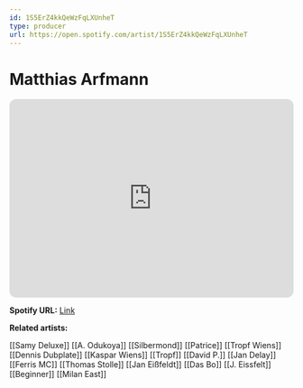 ```yaml
---
id: 1S5ErZ4kkQeWzFqLXUnheT
type: producer
url: https://open.spotify.com/artist/1S5ErZ4kkQeWzFqLXUnheT
---
```

# Matthias Arfmann

<iframe style="border-radius:12px" src="https://open.spotify.com/embed/artist/1S5ErZ4kkQeWzFqLXUnheT" width="100%" height="352" frameBorder="0" allowfullscreen="" allow="autoplay; clipboard-write; encrypted-media; fullscreen; picture-in-picture" loading="lazy"></iframe>

**Spotify URL:** [Link](https://open.spotify.com/artist/1S5ErZ4kkQeWzFqLXUnheT)

**Related artists:**

[[Samy Deluxe]]
[[A. Odukoya]]
[[Silbermond]]
[[Patrice]]
[[Tropf Wiens]]
[[Dennis Dubplate]]
[[Kaspar Wiens]]
[[Tropf]]
[[David P.]]
[[Jan Delay]]
[[Ferris MC]]
[[Thomas Stolle]]
[[Jan Eißfeldt]]
[[Das Bo]]
[[J. Eissfelt]]
[[Beginner]]
[[Milan East]]
